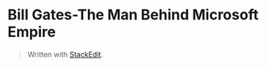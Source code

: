 
Bill Gates-The Man Behind Microsoft Empire
===



> Written with [StackEdit](https://stackedit.io/).
<!--stackedit_data:
eyJoaXN0b3J5IjpbLTEyNjE4NDEyMzRdfQ==
-->